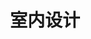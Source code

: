---
pageName: examination
title: 室内设计
period: 2017年04月
courseID: "00709"
description: 注意事项：<br />1. 本试卷分为两部分，第一部分为选择题，第二部分为非选择题。<br />2. 应考者必须按试题顺序在答题卡指定位置上作答，答在试卷上无效。<br />3. 涂写部分、画图部分必须使用2B铅笔，书写部分必须使用黑色字迹签字笔。
sections:
  - title: 选择题（共 15 分）
    topics: 
      - title: 单项选择题：本大题共 15 小题，每小题 1 分，共 15 分。在每小题列出的备选项中只有一项是最符合题目要求的，请将其选出。
        questions: 
          - title: 装饰在人类文明的进程中长期使用的心理因素包括：平衡与秩序、预期的概念、逻辑情境和
            type: radio
            options:
              - answer: 材料因素
                isTrue: false
              - answer: 传统的支持
                isTrue: false
              - answer: 审美因素
                isTrue: false
              - answer: 建筑形式的意义表达
                isTrue: false
          - title: 张绮曼教授曾经把室内设计的工作目标和范围概括为室内空间形象设计室内物理环境设计、室内装修设计和
            type: radio
            options:
              - answer: 室内家具陈设设计
                isTrue: false
              - answer: 室内布局设计
                isTrue: false
              - answer: 室内家具设计
                isTrue: false
              - answer: 室内艺术造型设计
                isTrue: false
          - title: 从广义上讲，装饰首先是一个广泛而普遍的文化艺术现象，它既是一个艺术学的范畴，也是
            type: radio
            options:
              - answer: 一个历史学的范畴
                isTrue: false
              - answer: 一个科学的范畴
                isTrue: false
              - answer: 一个文化学的范畴
                isTrue: false
              - answer: 一个文化和历史学的范畴
                isTrue: false
          - title: “风格派”提出并倡导的非对称性和开放式的建筑空间称为
            type: radio
            options:
              - answer: 三维分解法
                isTrue: false
              - answer: 四维分解法
                isTrue: false
              - answer: 多维分解法
                isTrue: false
              - answer: 二维分解法
                isTrue: false
          - title: 室内设计首先考虑的是
            type: radio
            options:
              - answer: 美学的问题
                isTrue: false
              - answer: 风格的问题
                isTrue: false
              - answer: 技术的问题
                isTrue: false
              - answer: 功能的问题
                isTrue: false
          - title: 现代主义建筑所倡导的基本原则是
            type: radio
            options:
              - answer: 功能至上
                isTrue: false
              - answer: 形式服从功能
                isTrue: false
              - answer: 功能服从形式
                isTrue: false
              - answer: 功能优先
                isTrue: false
          - title: 室内设计中的方案设计的主要环节包括构思和
            type: radio
            options:
              - answer: 正投影的设计
                isTrue: false
              - answer: 施工做法的设计说明
                isTrue: false
              - answer: 材料样板
                isTrue: false
              - answer: 设计
                isTrue: false
          - title: 室内设计的项口实施程序是
            type: radio
            options:
              - answer: 初步设计一方案设计一施工图设计一交付施工
                isTrue: false
              - answer: 方案设计一初步设计一施工图设计一交付施工
                isTrue: false
              - answer: 方案设计一施工图设计一初步设计一交付施工
                isTrue: false
              - answer: 初步设计一施工图设计一方案设计一交付施工
                isTrue: false
          - title: 下列不属于室内设计常用的详图比例的是 
            type: radio
            options:
              - answer: 1:1
                isTrue: false
              - answer: 1:5
                isTrue: false
              - answer: 1:20
                isTrue: false
              - answer: 1:2
                isTrue: false
          - title: 室内设计作为一项复杂的系统工程包括了方案设计、初步设计、施工图设计和
            type: radio
            options:
              - answer: 签订施工合同并交付施工
                isTrue: false
              - answer: 确定工作目标和资料信息收集
                isTrue: false
              - answer: 初步的设计说明和设计图纸
                isTrue: false
              - answer: 审定各专业的分工
                isTrue: false
          - title: 进行住宅室内设计前，设计师应该根据客户要求，提出明确的工作计划以及
            type: radio
            options:
              - answer: 工作程序
                isTrue: false
              - answer: 工作步骤
                isTrue: false
              - answer: 工作目标
                isTrue: false
              - answer: 工作要点
                isTrue: false
          - title: 中国传统的木结构建筑在建筑结构上属于
            type: radio
            options:
              - answer: 框架结构
                isTrue: false
              - answer: 以墙和柱承重的梁板结构
                isTrue: false
              - answer: 大跨度结构
                isTrue: false
              - answer: 穹窿结构
                isTrue: false
          - title: 室内空间设计的要素包括：空间的体量与尺度、空间的形状与比例、空间的分隔、室内界面的造型处理和
            type: radio
            options:
              - answer: 空间的朝向
                isTrue: false
              - answer: 空间的布局
                isTrue: false
              - answer: 空间的采光
                isTrue: false
              - answer: 空间的虚实关系
                isTrue: false
          - title: 形象思维的特点可以概括为形象性、概括性、创造性和
            type: radio
            options:
              - answer: 比较性
                isTrue: false
              - answer: 一致性
                isTrue: false
              - answer: 运动性
                isTrue: false
              - answer: 具体性
                isTrue: false
          - title: “室内气候”的综合组成包括室内温度、湿度、辐射和
            type: radio
            options:
              - answer: 气流
                isTrue: false
              - answer: 明度
                isTrue: false
              - answer: 温差
                isTrue: false
              - answer: 绿化
                isTrue: false
  - title: 非选择题（共 85 分）
    topics: 
      - title: 名词解释题：本大题共 5 小题，每小题 3 分，共 15 分。
        questions: 
          - title: 结构空间
            type: textarea
            answer: 
          - title: 装饰
            type: textarea
            answer: 
          - title: 空间渗透
            type: textarea
            answer: 
          - title: 实用艺术
            type: textarea
            answer: 
          - title: 形式
            type: textarea
            answer: 
      - title: 判断改错题：本大题共 5 小题，每小题 4 分，共 20 分。判断下列各题划线处的正误，在  “答题卡” 的试题序号后，正确的划上 “√”, 错误的划上 “X”,井改正错误。
        questions: 
          - title: 古埃及建筑采用的是<u>石梁柱结构体系</u>。
            type: yesOrNo
            isTrue: false
            answer: 
          - title: 在室内设计的概念出现前，室内装饰的行为的存在<u>也不久</u>。
            type: yesOrNo
            isTrue: false
            answer: 
          - title: 一个良好的厨房，<u>包括四个主要的功能分区：储存区、备餐区、烹任区和就餐区</u>。
            type: yesOrNo
            isTrue: false
            answer: 
          - title: 在形式语言的创作过程中，平衡感的产生来自两个方面：<u>对称和均衡</u>。
            type: yesOrNo
            isTrue: false
            answer: 
          - title: 在一个室内设计环境中，设计风格应该以<u>两到三种</u>语言为主体，所使用的手法、色调和材料应该围绕主题展开。
            type: yesOrNo
            isTrue: false
            answer: 
      - title: 简答题：本大题共 5 小题，每小题 7 分，共 35 分。
        questions: 
          - title: 空间的引导和暗示方法主要有哪几种？
            type: textarea
            answer: 
          - title: 简述住宅室内设计定位的操作程序。
            type: textarea
            answer: 
          - title: 室内空间的处理手法有哪儿种？
            type: textarea
            answer: 
          - title: 如何处理室内空间的虚实关系？
            type: textarea
            answer: 
          - title: 简述形象思维特点的几个方面。
            type: textarea
            answer: 
      - title: 设计表现题：本大题共 1 小题，15 分。
        questions: 
          - title: 题目：针对一个三口之家，设计一个经济适用的住宅平面布置图，并画出厨房印透视效果图。<br />要求：空间结构符合空间类型的要求，比例关系准确，具有较好的形式美感和创意。<br />表现方式：将右侧试卷分成上下西大部分画出平面布置图、效果图（手绘完成，简单着色，设计过程中不得离开座位）
            type: textarea
            answer: 
---